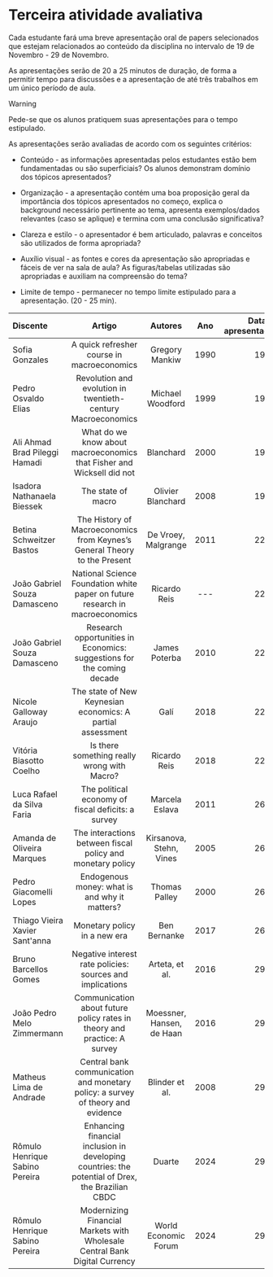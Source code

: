 # Terceira atividade avaliativa

Cada estudante fará uma breve apresentação oral de papers selecionados que estejam relacionados ao conteúdo da disciplina no intervalo de 19 de Novembro - 29 de Novembro.

As apresentações serão de 20 a 25 minutos de duração, de forma a permitir tempo para discussões e a apresentação de até três trabalhos em um único período de aula.

> [!WARNING]
> Pede-se que os alunos pratiquem suas apresentações para o tempo estipulado.

As apresentações serão avaliadas de acordo com os seguintes critérios:

- Conteúdo - as informações apresentadas pelos estudantes estão bem fundamentadas ou são superficiais? Os alunos demonstram domínio dos tópicos apresentados?

- Organização - a apresentação contém uma boa proposição geral da importância dos tópicos apresentados no começo, explica o background necessário pertinente ao tema, apresenta exemplos/dados relevantes (caso se aplique) e termina com uma conclusão significativa?

- Clareza e estilo - o apresentador é bem articulado, palavras e conceitos são utilizados de forma apropriada?

- Auxílio visual - as fontes e cores da apresentação são apropriadas e fáceis de ver na sala de aula? As figuras/tabelas utilizadas são apropriadas e auxiliam na compreensão do tema? 

- Limite de tempo - permanecer no tempo limite estipulado para a apresentação. (20 - 25 min).


| Discente | Artigo | Autores | Ano | Data de apresentação |
| :--- | :---: | :---: | :---: | ---: |
| Sofia Gonzales | A quick refresher course in macroeconomics | Gregory Mankiw | 1990 | 19/11 |
| Pedro Osvaldo Elias | Revolution and evolution in twentieth-century Macroeconomics | Michael Woodford | 1999 | 19/11 |
| Ali Ahmad Brad Pileggi Hamadi |What do we know about macroeconomics that Fisher and Wicksell did not | Blanchard | 2000 | 19/11 |
| Isadora Nathanaela Biessek | The state of macro | Olivier Blanchard | 2008 | 19/11 |
| Betina Schweitzer Bastos | The History of Macroeconomics from Keynes’s General Theory to the Present | De Vroey, Malgrange | 2011 | 22/11 |
| João Gabriel Souza Damasceno | National Science Foundation white paper on future research in macroeconomics | Ricardo Reis | --- | 22/11 |
| João Gabriel Souza Damasceno | Research opportunities in Economics: suggestions for the coming decade | James Poterba | 2010 | 22/11 |
| Nicole Galloway Araujo | The state of New Keynesian economics: A partial assessment | Galí | 2018 | 22/11 |
| Vitória Biasotto Coelho | Is there something really wrong with Macro? | Ricardo Reis | 2018 | 22/11 |
| Luca Rafael da Silva Faria | The political economy of fiscal deficits: a survey | Marcela Eslava | 2011 | 26/11 |
| Amanda de Oliveira Marques | The interactions between fiscal policy and monetary policy | Kirsanova, Stehn, Vines | 2005 | 26/11 |
| Pedro Giacomelli Lopes | Endogenous money: what is and why it matters? | Thomas Palley | 2000 | 26/11 |
| Thiago Vieira Xavier Sant'anna | Monetary policy in a new era | Ben Bernanke | 2017 | 26/11 |
| Bruno Barcellos Gomes | Negative interest rate policies: sources and implications | Arteta, et al. | 2016 | 29/11 |
| João Pedro Melo Zimmermann | Communication about future policy rates in theory and practice: A survey | Moessner, Hansen, de Haan | 2016 | 29/11 |
| Matheus Lima de Andrade | Central bank communication and monetary policy: a survey of theory and evidence | Blinder et al. | 2008 | 29/11 |
| Rômulo Henrique Sabino Pereira | Enhancing financial inclusion in developing countries: the potential of Drex, the Brazilian CBDC | Duarte | 2024 | 29/11 |
| Rômulo Henrique Sabino Pereira | Modernizing Financial Markets with Wholesale Central Bank Digital Currency | World Economic Forum | 2024 | 29/11 |